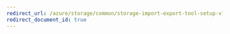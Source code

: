 ```yaml
---
redirect_url: /azure/storage/common/storage-import-export-tool-setup-v1
redirect_document_id: true
---
```

